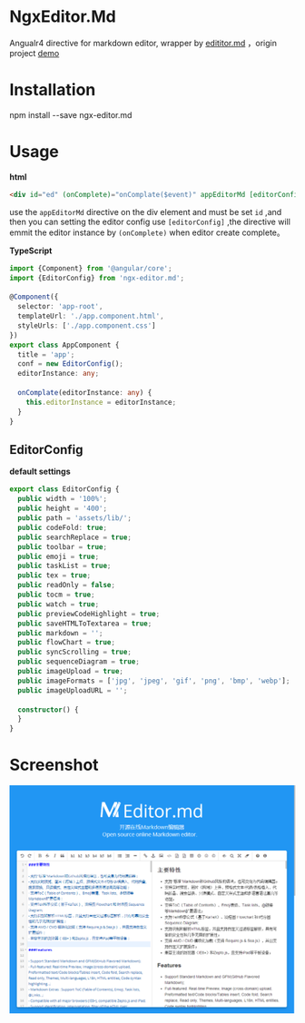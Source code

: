 # NgxEditor.Md

 Angualr4 directive for markdown editor, wrapper by [edititor.md](https://github.com/pandao/editor.md) ，origin project [demo](https://pandao.github.io/editor.md/)



# Installation

npm install --save ngx-editor.md

# Usage

**html**

```html
<div id="ed" (onComplete)="onComplate($event)" appEditorMd [editorConfig]="conf"></div>
```

 use the `appEditorMd` directive on the div element and must be set `id`  ,and then you can setting the editor config use `[editorConfig]` ,the directive will emmit the editor instance by `(onComplete)` when editor create complete。

**TypeScript**

```typescript
import {Component} from '@angular/core';
import {EditorConfig} from 'ngx-editor.md';

@Component({
  selector: 'app-root',
  templateUrl: './app.component.html',
  styleUrls: ['./app.component.css']
})
export class AppComponent {
  title = 'app';
  conf = new EditorConfig();
  editorInstance: any;

  onComplate(editorInstance: any) {
    this.editorInstance = editorInstance;
  }
}


```

## EditorConfig

**default settings**

```typescript
export class EditorConfig {
  public width = '100%';
  public height = '400';
  public path = 'assets/lib/';
  public codeFold: true;
  public searchReplace = true;
  public toolbar = true;
  public emoji = true;
  public taskList = true;
  public tex = true;
  public readOnly = false;
  public tocm = true;
  public watch = true;
  public previewCodeHighlight = true;
  public saveHTMLToTextarea = true;
  public markdown = '';
  public flowChart = true;
  public syncScrolling = true;
  public sequenceDiagram = true;
  public imageUpload = true;
  public imageFormats = ['jpg', 'jpeg', 'gif', 'png', 'bmp', 'webp'];
  public imageUploadURL = '';

  constructor() {
  }
}
```

# Screenshot



![screentshot](demo.png)